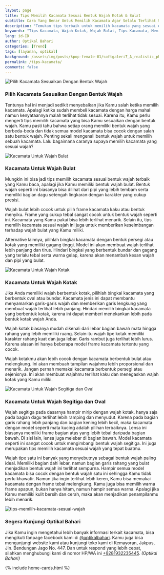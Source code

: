 ```yaml
---
layout: page
title: Tips Memilih Kacamata Sesuai Bentuk Wajah Kotak & Bulat
subtitle: Cara Yang Benar Untuk Memilih Kacamata Agar Selalu Terlihat Stylish
description: "Temukan tips terbaik untuk memilih kacamata yang sesuai dengan bentuk wajahmu agar terlihat keren dan sesuai dengan gaya pribadimu, baik untuk wajah kotak maupun wajah bulat"
keywords: "Tips Kacamata, Wajah Kotak, Wajah Bulat, Tips Kacamata, Memilih Kacamata"
lang: id-ID
author: Optikal Bahari
categories: [Trend]
tags: [layanan, optikal]
background: /assets/img/posts/kpop-female-01/softgaleri7_A_realistic_photo_shoot_session_of_cute__fresh_4_Kp_88b914ce-9bdf-4505-8633-8432066878a9.webp
permalink: /tips-kacamata/
comments: false
---
```


<div class="card shadow p-3 bg-white mb-5">
  <img
    data-src="/assets/img/posts/kpop-female-00/kpop-female-01.webp"
    src="/assets/img/posts/kpop-female-00/kpop-female-01.webp"
    class="card-img-top"
    title="Pilih Kacamata Sesuaikan Dengan Bentuk Wajah"
    alt="Pilih Kacamata Sesuaikan Dengan Bentuk Wajah">
  <div class="card-body">
    <h3 class="card-title">
      Pilih Kacamata Sesuaikan Dengan Bentuk Wajah
    </h3>
    <p class="card-text text-justify">
      Tentunya hal ini menjadi sedikit menyebalkan jika Kamu salah ketika memilih kacamata. Apalagi ketika sudah membeli kacamata dengan harga mahal namun kenyataannya malah terlihat tidak sesuai. Karena itu, Kamu perlu mengerti tips memilih kacamata yang bisa Kamu sesuaikan dengan bentuk wajah. Kamu pasti tahu bahwa setiap orang memiliki bentuk wajah yang berbeda-beda dan tidak semua model kacamata bisa cocok dengan salah satu bentuk wajah. Penting sekali mengenali bentuk wajah untuk memilih sebuah kacamata. Lalu bagaimana caranya supaya memilih kacamata yang sesuai wajah?
    </p>
  </div>
</div>

<div class="card shadow p-3 bg-white mb-5">
  <img
    data-src="/assets/img/posts/kpop-female-00/kpop-female-02.webp"
    src="/assets/img/posts/kpop-female-00/kpop-female-02.webp"
    class="card-img-top"
    title="Kacamata Untuk Wajah Bulat"
    alt="Kacamata Untuk Wajah Bulat">
  <div class="card-body">
    <h3 class="card-title">
      Kacamata Untuk Wajah Bulat
    </h3>
    <p class="card-text text-justify">
      Mungkin ini bisa jadi tips memilih kacamata sesuai bentuk wajah terbaik yang Kamu baca, apalagi jika Kamu memiliki bentuk wajah bulat. Bentuk wajah seperti ini biasanya bisa dilihat dari pipi yang lebih tembam serta memiliki bagian dagu setengah lingkaran dengan karakter yang cukup presisi.
    </p>
    <p class="card-text text-justify">
      Wajah bulat lebih cocok untuk pilih frame kacamata kaku atau bentuk menyiku. Frame yang cukup tebal sangat cocok untuk bentuk wajah seperti ini. Kacamata yang Kamu pakai bisa lebih terlihat menarik. Selain itu, tips memilih kacamata sesuai wajah ini juga untuk memberikan keseimbangan terhadap wajah bulat yang Kamu miliki.
    </p>
    <p class="card-text text-justify">
      Alternative lainnya, pilihlah bingkai kacamata dengan bentuk persegi atau kotak yang memiliki gagang tinggi. Model ini akan membuat wajah terlihat lebih panjang dan tirus. Hindari bingkai yang berbentuk bundar dan gagang yang terlalu tebal serta warna gelap, karena akan menambah kesan wajah dan pipi yang bulat.
    </p>
  </div>
</div>

<div class="card shadow p-3 bg-white mb-5">
  <img
    data-src="/assets/img/posts/kpop-female-00/kpop-female-03.webp"
    src="/assets/img/posts/kpop-female-00/kpop-female-03.webp"
    class="card-img-top"
    title="Kacamata Untuk Wajah Kotak"
    alt="Kacamata Untuk Wajah Kotak">
  <div class="card-body">
    <h3 class="card-title">
      Kacamata Untuk Wajah Kotak
    </h3>
    <p class="card-text text-justify">
      Jika Anda memiliki wajah berbentuk kotak, pilihlah bingkai kacamata yang berbentuk oval atau bundar. Kacamata jenis ini dapat membantu menyamarkan garis-garis wajah dan memberikan garis lengkung yang membuat wajah terlihat lebih panjang. Hindari memilih bingkai kacamata yang berbentuk kotak, karena ini dapat memberi menekankan lebih pada bentuk kotak wajah Anda.
    </p>
    <p class="card-text text-justify">
      Wajah kotak biasanya mudah dikenali dari lebar bagian bawah mata hingga rahang  yang lebih memiliki ruang. Selain itu wajah tipe kotak memiliki karakter rahang kuat dan juga lebar. Garis rambut juga terlihat lebih lurus. Karena alasan ini hanya beberapa model frame kacamata tertentu yang cocok.
    </p>
    <p class="card-text text-justify">
      Wajah kotakmu akan lebih cocok dengan kacamata berbentuk bulat atau melengkung. Ini akan membuah tampilan wajahmu lebih proporsional dan menarik. Jangan pernah memakai kacamata berbentuk persegi atau sejenisnya. Ini akan membuat wajahmu terlihat kaku dan menegaskan wajah kotak yang Kamu miliki.
    </p>
  </div>
</div>

<div class="card shadow p-3 bg-white mb-5">
  <img
    data-src="/assets/img/posts/french-girl/french-girl-02.webp"
    src="/assets/img/posts/kpop-female-00/kpop-female-04.webp"
    class="card-img-top"
    title="Kacamata Untuk Wajah Segitiga dan Oval"
    alt="Kacamata Untuk Wajah Segitiga dan Oval">
  <div class="card-body">
    <h3 class="card-title">
      Kacamata Untuk Wajah Segitiga dan Oval
    </h3>
    <p class="card-text text-justify">
      Wajah segitiga pada dasarnya hampir mirip dengan wajah kotak, hanya saja pada bagian dagu terlihat lebih ramping dan menyudut. Karena pada bagian garis rahang lebih panjang dan bagian kening lebih kecil, maka kacamata dengan model seperti mata kucing adalah pilihan terbaiknya.                
                    Lensa ini biasanya memiliki frame bagian atas yang lebih tebal daripada bagian bawah. Di sisi lain, lensa juga melebar di bagian bawah. Model kacamata seperti ini sangat cocok untuk mengimbangi bentuk wajah segitiga. Ini juga merupakan tips memilih kacamata sesuai wajah yang tepat buatmu.
    </p>
    <p class="card-text text-justify">
      Wajah tipe satu ini banyak yang menyebutnya sebagai bentuk wajah paling ideal. Memiliki bagian dahi lebar, namun bagian garis rahang yang bulat menjadikan bentuk wajah ini terlihat sempurna. Hampir semua model kacamata bisa cocok dengan bentuk wajah satu ini sehingga Kamu tidak perlu khawatir.                
                    Namun jika ingin terlihat lebih keren, Kamu bisa memakai kacamata dengan frame tebal melengkung. Kamu juga bisa memilih warna frame apapun, bukan hanya hitam, namun hampir semua warna. Apalagi jika Kamu memiliki kulit bersih dan cerah, maka akan menjadikan penampilanmu lebih menarik.
    </p>
  </div>
</div>

<div class="card shadow p-3 bg-white mb-5">
  <img
    data-src="/assets/img/posts/kpop-female-00/kpop-female-05.webp"
    src="/assets/img/posts/kpop-female-00/kpop-female-05.webp"
    class="card-img-top"
    title="tips-memilih-kacamata-sesuai-wajah"
    alt="tips-memilih-kacamata-sesuai-wajah">
  <div class="card-body">
    <h3 class="card-title">
      Segera Kunjungi Optikal Bahari
    </h3>
    <p class="card-text text-justify">
      Jika Kamu ingin mengetahui lebih banyak informasi terkait kacamata, bisa mengikuti fanpage facebook kami di
      <a
        href="https://www.facebook.com/optikalbahari"
        id="FBClick"
        title="Facebook Page Optikal Bahari"
        class="FacebookPage">@optikalbahari</a>. Kamu juga bisa mengunjungi website kami atau kunjungi toko kami di Kemayoran, Jakpus, Jln. Bendungan Jago No. 447. Dan untuk respond yang lebih cepat, silahkan menghubungi kami di nomor HP/WA ini
      <a
        href="https://api.whatsapp.com/send?phone=6281932235445&text=Hallo%2C+saya+butuh+informasi+lebih+lanjut+mengenai+Optikal+Bahari"
        id="WhatsAppClick"
        class="WhatsAppCall"
        title="Call WhatsApp">+6281932235445</a>.
      <em>(Optikal Bahari)</em>
    </p>
  </div>
</div>
{% include home-cards.html %}